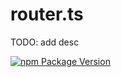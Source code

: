 # router.ts

TODO: add desc

[![npm Package Version](https://img.shields.io/npm/v/router.ts.svg?maxAge=3600)](https://www.npmjs.com/package/router.ts)
